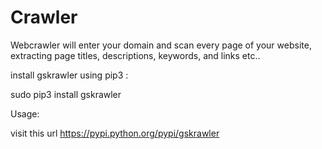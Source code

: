 # Crawler
Webcrawler will enter your domain and scan every page of your website, extracting page titles, descriptions, keywords, and links etc..

install gskrawler using pip3 :

  sudo pip3 install gskrawler
  
 
 Usage:
  
  visit this url  https://pypi.python.org/pypi/gskrawler
